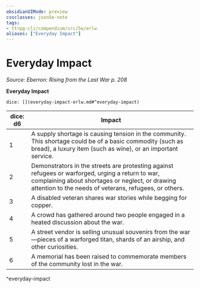 ```yaml
---
obsidianUIMode: preview
cssclasses: json5e-note
tags:
- ttrpg-cli/compendium/src/5e/erlw
aliases: ["Everyday Impact"]
---
```

# Everyday Impact
*Source: Eberron: Rising from the Last War p. 208* 

**Everyday Impact**

`dice: [](everyday-impact-erlw.md#^everyday-impact)`

| dice: d6 | Impact |
|----------|--------|
| 1 | A supply shortage is causing tension in the community. This shortage could be of a basic commodity (such as bread), a luxury item (such as wine), or an important service. |
| 2 | Demonstrators in the streets are protesting against refugees or warforged, urging a return to war, complaining about shortages or neglect, or drawing attention to the needs of veterans, refugees, or others. |
| 3 | A disabled veteran shares war stories while begging for copper. |
| 4 | A crowd has gathered around two people engaged in a heated discussion about the war. |
| 5 | A street vendor is selling unusual souvenirs from the war—pieces of a warforged titan, shards of an airship, and other curiosities. |
| 6 | A memorial has been raised to commemorate members of the community lost in the war. |
^everyday-impact